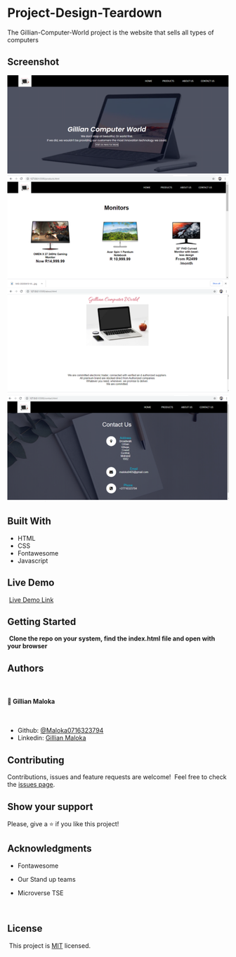 # Project-Design-Teardown
The Gillian-Computer-World project is the website that sells all types of computers

## Screenshot

![Page screenshot](Images/short1.png)
![Page screenshot](Images/shot2.png)
![Page screenshot](Images/shot4.png)
![Page screenshot](Images/shot3.png)
## Built With

- HTML
- CSS
- Fontawesome
- Javascript
  ​

## Live Demo

​
[Live Demo Link](https://github.com/Maloka0716323794/websites/blob/master/index.html)
​

## Getting Started

​
**Clone the repo on your system, find the index.html file and open with your browser**
​

## Authors
​
#### 👤 **Gillian Maloka**
​
- Github: [@Maloka0716323794](https://github.com/Maloka0716323794)
- Linkedin: [Gillian Maloka](https://www.linkedin.com/in/gillian-maloka-0b1284149/)


## Contributing

Contributions, issues and feature requests are welcome!
​
Feel free to check the [issues page](https://github.com/Maloka0716323794/websites/issues).
​

## Show your support

Please, give a ⭐️ if you like this project!
​

## Acknowledgments

- Fontawesome
- Our Stand up teams
- Microverse TSE

  ​
## License
​
This project is [MIT](lic.url) licensed.